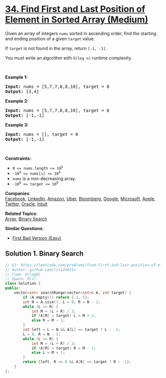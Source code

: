 # [34. Find First and Last Position of Element in Sorted Array (Medium)](https://leetcode.com/problems/find-first-and-last-position-of-element-in-sorted-array/)

<p>Given an array of integers <code>nums</code> sorted in ascending order, find the starting and ending position of a given <code>target</code> value.</p>

<p>If <code>target</code> is not found in the array, return <code>[-1, -1]</code>.</p>

<p>You must&nbsp;write an algorithm with&nbsp;<code>O(log n)</code> runtime complexity.</p>

<p>&nbsp;</p>
<p><strong>Example 1:</strong></p>
<pre><strong>Input:</strong> nums = [5,7,7,8,8,10], target = 8
<strong>Output:</strong> [3,4]
</pre><p><strong>Example 2:</strong></p>
<pre><strong>Input:</strong> nums = [5,7,7,8,8,10], target = 6
<strong>Output:</strong> [-1,-1]
</pre><p><strong>Example 3:</strong></p>
<pre><strong>Input:</strong> nums = [], target = 0
<strong>Output:</strong> [-1,-1]
</pre>
<p>&nbsp;</p>
<p><strong>Constraints:</strong></p>

<ul>
	<li><code>0 &lt;= nums.length &lt;= 10<sup>5</sup></code></li>
	<li><code>-10<sup>9</sup>&nbsp;&lt;= nums[i]&nbsp;&lt;= 10<sup>9</sup></code></li>
	<li><code>nums</code> is a non-decreasing array.</li>
	<li><code>-10<sup>9</sup>&nbsp;&lt;= target&nbsp;&lt;= 10<sup>9</sup></code></li>
</ul>


**Companies**:  
[Facebook](https://leetcode.com/company/facebook), [LinkedIn](https://leetcode.com/company/linkedin), [Amazon](https://leetcode.com/company/amazon), [Uber](https://leetcode.com/company/uber), [Bloomberg](https://leetcode.com/company/bloomberg), [Google](https://leetcode.com/company/google), [Microsoft](https://leetcode.com/company/microsoft), [Apple](https://leetcode.com/company/apple), [Twitter](https://leetcode.com/company/twitter), [Oracle](https://leetcode.com/company/oracle), [Intuit](https://leetcode.com/company/intuit)

**Related Topics**:  
[Array](https://leetcode.com/tag/array/), [Binary Search](https://leetcode.com/tag/binary-search/)

**Similar Questions**:
* [First Bad Version (Easy)](https://leetcode.com/problems/first-bad-version/)

## Solution 1. Binary Search

```cpp
// OJ: https://leetcode.com/problems/find-first-and-last-position-of-element-in-sorted-array/
// Author: github.com/lzl124631x
// Time: O(logN)
// Space: O(1)
class Solution {
public:
    vector<int> searchRange(vector<int>& A, int target) {
        if (A.empty()) return {-1,-1};
        int N = A.size(), L = 0, R = N - 1;
        while (L <= R) {
            int M = (L + R) / 2;
            if (A[M] < target) L = M + 1;
            else R = M - 1;
        }
        int left = L < N && A[L] == target ? L : -1;
        L = 0, R = N - 1;
        while (L <= R) {
            int M = (L + R) / 2;
            if (A[M] > target) R = M - 1;
            else L = M + 1;
        }
        return {left, R >= 0 && A[R] == target ? R : -1};
    }
};
```